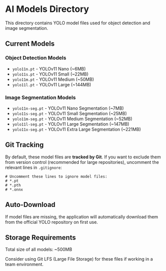 # AI Models Directory

This directory contains YOLO model files used for object detection and image segmentation.

## Current Models

### Object Detection Models
- `yolo11n.pt` - YOLOv11 Nano (~6MB)
- `yolo11s.pt` - YOLOv11 Small (~22MB)
- `yolo11m.pt` - YOLOv11 Medium (~50MB)
- `yolo11l.pt` - YOLOv11 Large (~144MB)

### Image Segmentation Models
- `yolo11n-seg.pt` - YOLOv11 Nano Segmentation (~7MB)
- `yolo11s-seg.pt` - YOLOv11 Small Segmentation (~25MB)
- `yolo11m-seg.pt` - YOLOv11 Medium Segmentation (~52MB)
- `yolo11l-seg.pt` - YOLOv11 Large Segmentation (~147MB)
- `yolo11x-seg.pt` - YOLOv11 Extra Large Segmentation (~221MB)

## Git Tracking

By default, these model files are **tracked by Git**. If you want to exclude them from version control (recommended for large repositories), uncomment the relevant lines in `.gitignore`:

```gitignore
# Uncomment these lines to ignore model files:
# *.pt
# *.pth
# *.onnx
```

## Auto-Download

If model files are missing, the application will automatically download them from the official YOLO repository on first use.

## Storage Requirements

Total size of all models: ~500MB

Consider using Git LFS (Large File Storage) for these files if working in a team environment.

